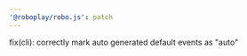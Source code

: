 ```yaml
---
'@roboplay/robo.js': patch
---
```


fix(cli): correctly mark auto generated default events as "auto"
